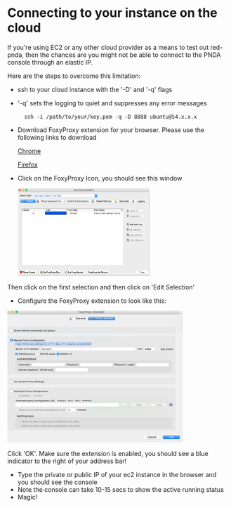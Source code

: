 # Connecting to your instance on the cloud

If you're using EC2 or any other cloud provider as a means to test out red-pnda, then the chances are you might not be able to connect to the PNDA console through an elastic IP.

Here are the steps to overcome this limitation:

* ssh to your cloud instance with the '-D' and '-q' flags 
* '-q' sets the logging to quiet and suppresses any error messages
       
        ssh -i /path/to/your/key.pem -q -D 8888 ubuntu@54.x.x.x 
        
* Download FoxyProxy extension for your browser. Please use the following links to download

	[Chrome](https://chrome.google.com/webstore/detail/foxyproxy-standard/gcknhkkoolaabfmlnjonogaaifnjlfnp?hl=en)
	
	[Firefox](https://addons.mozilla.org/en-US/firefox/addon/foxyproxy-standard/)
	
* Click on the FoxyProxy Icon, you should see this window

	<img src="images/foxyproxy_1.png" alt="FoxyProxy" width="300" height="200"/>

Then click on the first selection and then click on 'Edit Selection'
	
* Configure the FoxyProxy extension to look like this:

<img src="images/foxyproxy.png" alt="FoxyProxy" width="400" height="300"/>

Click 'OK'. Make sure the extension is enabled, you should see a blue indicator to the right of your address bar!

* Type the private or public IP of your ec2 instance in the browser and you should see the console
* Note the console can take 10-15 secs to show the active running status
* Magic!

 
